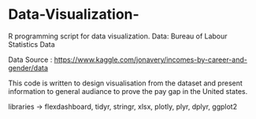 # Data-Visualization-
R programming script for data visualization. Data: Bureau of Labour Statistics Data

Data Source : https://www.kaggle.com/jonavery/incomes-by-career-and-gender/data

This code is written to design visualisation from the dataset and present information to general audiance to prove the pay gap in the United states.

libraries -> flexdashboard, tidyr, stringr, xlsx, plotly, plyr, dplyr, ggplot2
